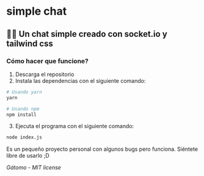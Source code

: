 # simple chat
## 💬🍃 Un chat simple creado con socket.io y tailwind css

### Cómo hacer que funcione?
1. Descarga el repositorio
2. Instala las dependencias con el siguiente comando:
```sh
# Usando yarn
yarn

# Usando npm
npm install
```
3. Ejecuta el programa con el siguiente comando:
```sh
node index.js
```

Es un pequeño proyecto personal con algunos bugs pero funciona. Siéntete libre de usarlo ;D

*Gátomo - MIT license*
